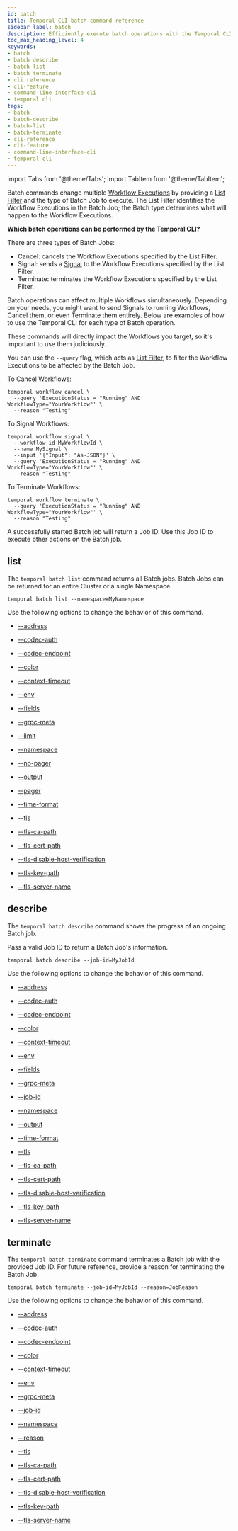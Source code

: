 ```yaml
---
id: batch
title: Temporal CLI batch command reference
sidebar_label: batch
description: Efficiently execute batch operations with the Temporal CLI. Automate and manage bulk operations seamlessly.
toc_max_heading_level: 4
keywords:
- batch
- batch describe
- batch list
- batch terminate
- cli reference
- cli-feature
- command-line-interface-cli
- temporal cli
tags:
- batch
- batch-describe
- batch-list
- batch-terminate
- cli-reference
- cli-feature
- command-line-interface-cli
- temporal-cli
---
```


<!-- THIS FILE IS GENERATED. DO NOT EDIT THIS FILE DIRECTLY -->

import Tabs from '@theme/Tabs';
import TabItem from '@theme/TabItem';

Batch commands change multiple [Workflow Executions](/workflows#workflow-execution) by providing a [List Filter](/clusters#visibility) and the type of Batch Job to execute.
The List Filter identifies the Workflow Executions in the Batch Job; the Batch type determines what will happen to the Workflow Executions.

**Which batch operations can be performed by the Temporal CLI?**

There are three types of Batch Jobs:

- Cancel: cancels the Workflow Executions specified by the List Filter.
- Signal: sends a [Signal](/workflows#signal) to the Workflow Executions specified by the List Filter.
- Terminate: terminates the Workflow Executions specified by the List Filter.

Batch operations can affect multiple Workflows simultaneously.
Depending on your needs, you might want to send Signals to running Workflows, Cancel them, or even Terminate them entirely.
Below are examples of how to use the Temporal CLI for each type of Batch operation.

These commands will directly impact the Workflows you target, so it's important to use them judiciously.

You can use the `--query` flag, which acts as [List Filter](/visibility#list-filter), to filter the Workflow Executions to be affected by the Batch Job.

To Cancel Workflows:

```command
temporal workflow cancel \
  --query 'ExecutionStatus = "Running" AND WorkflowType="YourWorkflow"' \
  --reason "Testing"
```

To Signal Workflows:

```command
temporal workflow signal \
  --workflow-id MyWorkflowId \
  --name MySignal \
  --input '{"Input": "As-JSON"}' \
  --query 'ExecutionStatus = "Running" AND WorkflowType="YourWorkflow"' \
  --reason "Testing"
```

To Terminate Workflows:

```command
temporal workflow terminate \
  --query 'ExecutionStatus = "Running" AND WorkflowType="YourWorkflow"' \
  --reason "Testing"
```

A successfully started Batch job will return a Job ID.
Use this Job ID to execute other actions on the Batch job.

## list

The `temporal batch list` command returns all Batch jobs.
Batch Jobs can be returned for an entire Cluster or a single Namespace.

`temporal batch list --namespace=MyNamespace`

Use the following options to change the behavior of this command.

- [--address](/cli/cmd-options#address)

- [--codec-auth](/cli/cmd-options#codec-auth)

- [--codec-endpoint](/cli/cmd-options#codec-endpoint)

- [--color](/cli/cmd-options#color)

- [--context-timeout](/cli/cmd-options#context-timeout)

- [--env](/cli/cmd-options#env)

- [--fields](/cli/cmd-options#fields)

- [--grpc-meta](/cli/cmd-options#grpc-meta)

- [--limit](/cli/cmd-options#limit)

- [--namespace](/cli/cmd-options#namespace)

- [--no-pager](/cli/cmd-options#no-pager)

- [--output](/cli/cmd-options#output)

- [--pager](/cli/cmd-options#pager)

- [--time-format](/cli/cmd-options#time-format)

- [--tls](/cli/cmd-options#tls)

- [--tls-ca-path](/cli/cmd-options#tls-ca-path)

- [--tls-cert-path](/cli/cmd-options#tls-cert-path)

- [--tls-disable-host-verification](/cli/cmd-options#tls-disable-host-verification)

- [--tls-key-path](/cli/cmd-options#tls-key-path)

- [--tls-server-name](/cli/cmd-options#tls-server-name)

## describe

The `temporal batch describe` command shows the progress of an ongoing Batch job.

Pass a valid Job ID to return a Batch Job's information.

`temporal batch describe --job-id=MyJobId`

Use the following options to change the behavior of this command.

- [--address](/cli/cmd-options#address)

- [--codec-auth](/cli/cmd-options#codec-auth)

- [--codec-endpoint](/cli/cmd-options#codec-endpoint)

- [--color](/cli/cmd-options#color)

- [--context-timeout](/cli/cmd-options#context-timeout)

- [--env](/cli/cmd-options#env)

- [--fields](/cli/cmd-options#fields)

- [--grpc-meta](/cli/cmd-options#grpc-meta)

- [--job-id](/cli/cmd-options#job-id)

- [--namespace](/cli/cmd-options#namespace)

- [--output](/cli/cmd-options#output)

- [--time-format](/cli/cmd-options#time-format)

- [--tls](/cli/cmd-options#tls)

- [--tls-ca-path](/cli/cmd-options#tls-ca-path)

- [--tls-cert-path](/cli/cmd-options#tls-cert-path)

- [--tls-disable-host-verification](/cli/cmd-options#tls-disable-host-verification)

- [--tls-key-path](/cli/cmd-options#tls-key-path)

- [--tls-server-name](/cli/cmd-options#tls-server-name)

## terminate

The `temporal batch terminate` command terminates a Batch job with the provided Job ID.
For future reference, provide a reason for terminating the Batch Job.

`temporal batch terminate --job-id=MyJobId --reason=JobReason`

Use the following options to change the behavior of this command.

- [--address](/cli/cmd-options#address)

- [--codec-auth](/cli/cmd-options#codec-auth)

- [--codec-endpoint](/cli/cmd-options#codec-endpoint)

- [--color](/cli/cmd-options#color)

- [--context-timeout](/cli/cmd-options#context-timeout)

- [--env](/cli/cmd-options#env)

- [--grpc-meta](/cli/cmd-options#grpc-meta)

- [--job-id](/cli/cmd-options#job-id)

- [--namespace](/cli/cmd-options#namespace)

- [--reason](/cli/cmd-options#reason)

- [--tls](/cli/cmd-options#tls)

- [--tls-ca-path](/cli/cmd-options#tls-ca-path)

- [--tls-cert-path](/cli/cmd-options#tls-cert-path)

- [--tls-disable-host-verification](/cli/cmd-options#tls-disable-host-verification)

- [--tls-key-path](/cli/cmd-options#tls-key-path)

- [--tls-server-name](/cli/cmd-options#tls-server-name)

